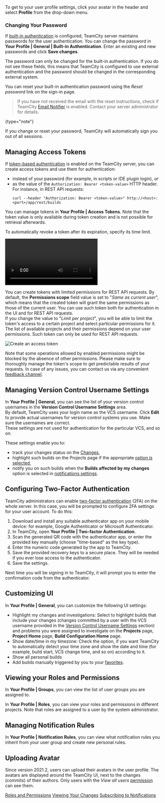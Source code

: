 [//]: # (title: Configuring Your User Profile)
[//]: # (auxiliary-id: Configuring Your User Profile;Managing your User Account)

To get to your user profile settings, click your avatar in the header and select __Profile__ from the drop-down menu.

### Changing Your Password

If [built-in authentication](configuring-authentication-settings.md#Built-in+Authentication) is configured, TeamCity server maintains passwords for the user authentication. You can change the password in __Your Profile | General | Built-in Authentication__. Enter an existing and new passwords and click __Save changes__.

The password can only be changed for the built-in authentication. If you do not see these fields, this means that TeamCity is configured to use external authentication and the password should be changed in the corresponding external system. 

You can reset your built-in authentication password using the _Reset password_ link on the sign-in page.

>If you have not received the email with the reset instructions, check if TeamCity [Email Notifier](notifier.md) is enabled. Contact your server administrator for details.
> 
{type="note"}

If you change or reset your password, TeamCity will automatically sign you out of all sessions.

## Managing Access Tokens

If [token-based authentication](configuring-authentication-settings.md#Token-Based+Authentication) is enabled on the TeamCity server, you can create access tokens and use them for authentication:
* instead of your password (for example, in scripts or IDE plugin login), _or_
* as the value of the `Authorization: Bearer <token-value>` HTTP header. For instance, in REST API requests:   
   ```Shell
   curl --header "Authorization: Bearer <token-value>" http://<host>:<port>/app/rest/builds
   ```

You can manage tokens in __Your Profile | Access Tokens__. Note that the token value is only available during token creation and is not possible for retrieval afterwards.
  
To automatically revoke a token after its expiration, specify its time limit.

<video href="_3oKTnYwKa8"
title="New in TeamCity 2020.2: Short-lived Access Tokens"/>

<anchor name="token-scope"/>

You can create tokens with limited permissions for REST API requests. By default, the __Permissions scope__ field value is set to "_Same as current user_", which means that the created token will grant the same permissions as those of the current user. You can use such token both for authentication in the UI and for REST API requests.   
If you change the value to "_Limit per project_", you will be able to limit the token's access to a certain project and select particular permissions for it. The list of available projects and their permissions depend on your user permissions. Such token can only be used for REST API requests.

<img src="create-access-token.png" alt="Create an access token"/>

Note that some operations allowed by enabled permissions might be blocked by the absence of other permissions. Please make sure to thoroughly manage the token's scope to get predictable results of your requests. In case of any issues, you can contact us via any convenient [feedback channel](feedback.md).

## Managing Version Control Username Settings

In __Your Profile | General__, you can see the list of your version control usernames in the __Version Control Username Settings__ area.   
By default, TeamCity uses your login name as the VCS username. Click __Edit__ to provide actual usernames for version control systems you use. Make sure the usernames are correct.   
These settings are not used for authentication for the particular VCS, and so on.

These settings enable you to:
* track your changes status on the [Changes](viewing-your-changes.md),
* highlight such builds on the Projects page if the appropriate [option is selected](#Customizing+UI),
* notify you on such builds when the __Builds affected by my changes__ option is selected in [notifications settings](adding-notification-rules.md#What+Will+Be+Watched).

## Configuring Two-Factor Authentication

TeamCity administrators can enable [two-factor authentication](managing-two-factor-authentication.md) (2FA) on the whole server. In this case, you will be prompted to configure 2FA settings for your user account. To do this:

1. Download and install any suitable authenticator app on your mobile device: for example, Google Authenticator or Microsoft Authenticator.
2. In TeamCity, open __Your Profile | Two-factor Authentication__.
3. Scan the generated QR code with the authenticator app, or enter the provided key manually (choose "time-based" as the key type).
4. Enter the numeric code generated by the app to TeamCity.
5. Save the provided recovery keys to a secure place. They will be needed if you ever lose access to the authenticator.
6. Save the settings.

Next time you will be signing in to TeamCity, it will prompt you to enter the confirmation code from the authenticator.

## Customizing UI

In __Your Profile | General__, you can customize the following UI settings:
* Highlight my changes and investigations: Select to highlight builds that include your changes (changes committed by a user with the VCS username provided in the [Version Control Username Settings](#Managing+Version+Control+Username+Settings) section) and problems you were assigned to investigate on the __Projects__ page, __Project Home__ page, __Build Configuration Home__ page.
* Show date/time in my timezone: Check the option, if you want TeamCity to automatically detect your time zone and show the date and time (for example, build start, VCS change time, and so on) according to it.
* Show all personal builds
* Add builds manually triggered by you to your [favorites](build-actions.md#Add+Build+to+Favorites).

## Viewing your Roles and Permissions

In __Your Profile | Groups__, you can view the list of user groups you are assigned to.

In __Your Profile | Roles__, you can view your roles and permissions in different projects. Note that roles are assigned to a user by the system administrator.

## Managing Notification Rules

In __Your Profile | Notification Rules__, you can view what notification rules you inherit from your user group and create new personal rules.

## Uploading Avatar

Since version 2021.2, users can upload their avatars in the user profile. The avatars are displayed around the TeamCity UI, next to the changes (commits) of their authors. Only users with the _View all users_ [permission](managing-roles-and-permissions.md) can see them.

<seealso>
        <category ref="concepts">
            <a href="managing-roles-and-permissions.md">Roles and Permissions</a>
        </category>
        <category ref="user-guide">
            <a href="viewing-your-changes.md">Viewing Your Changes</a>
            <a href="adding-notification-rules.md">Subscribing to Notifications</a>
        </category>
</seealso>